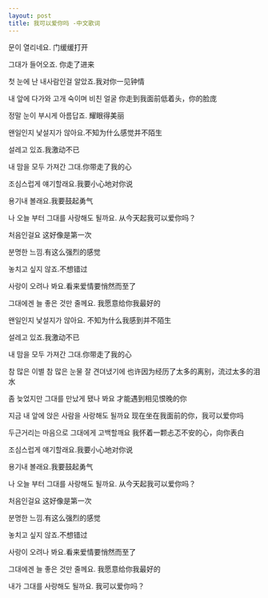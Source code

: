 ```yaml
---
layout: post
title: 我可以爱你吗 -中文歌词
---
```


문이 열리네요. 门缓缓打开

그대가 들어오죠. 你走了进来

첫 눈에 난 내사람인걸 알았죠.我对你一见钟情

내 앞에 다가와 고개 숙이며 비친 얼굴 你走到我面前低着头，你的脸庞

정말 눈이 부시게 아름답죠. 耀眼得美丽

왠일인지 낯설지가 않아요.不知为什么感觉并不陌生

설레고 있죠.我激动不已

내 맘을 모두 가져간 그대.你带走了我的心

조심스럽게 얘기할래요.我要小心地对你说

용기내 볼래요.我要鼓起勇气

나 오늘 부터 그대를 사랑해도 될까요. 从今天起我可以爱你吗？

처음인걸요 这好像是第一次

분명한 느낌.有这么强烈的感觉

놓치고 싶지 않죠.不想错过

사랑이 오려나 봐요.看来爱情要悄然而至了

그대에겐 늘 좋은 것만 줄께요. 我愿意给你我最好的

왠일인지 낯설지가 않아요. 不知为什么我感到并不陌生

설레고 있죠.我激动不已

내 맘을 모두 가져간 그대.你带走了我的心

참 많은 이별 참 많은 눈물 잘 견뎌냈기에 也许因为经历了太多的离别，流过太多的泪水

좀 늦었지만 그대를 만났게 됐나 봐요 才能遇到相见恨晚的你

지금 내 앞에 앉은 사람을 사랑해도 될까요 现在坐在我面前的你，我可以爱你吗

두근거리는 마음으로 그대에게 고백할깨요 我怀着一颗忐忑不安的心，向你表白

조심스럽게 얘기할래요.我要小心地对你说

용기내 볼래요.我要鼓起勇气

나 오늘 부터 그대를 사랑해도 될까요. 从今天起我可以爱你吗？

처음인걸요 这好像是第一次

분명한 느낌.有这么强烈的感觉

놓치고 싶지 않죠.不想错过

사랑이 오려나 봐요.看来爱情要悄然而至了

그대에겐 늘 좋은 것만 줄께요. 我愿意给你我最好的

내가 그대를 사랑해도 될까요. 我可以爱你吗？
